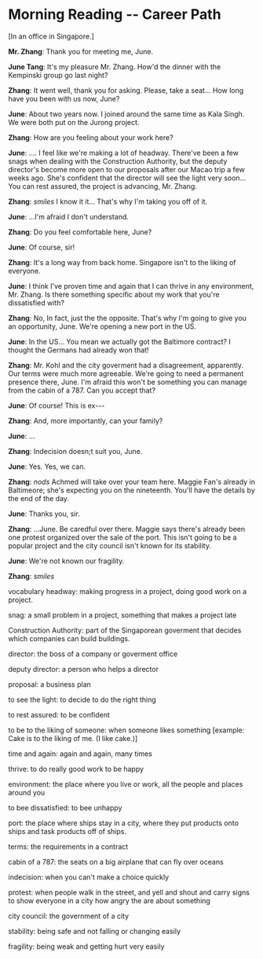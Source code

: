 # Morning Reading -- Career Path

[In an office in Singapore.]

**Mr. Zhang**: Thank you for meeting me, June.

**June Tang**: It's my pleasure Mr. Zhang. How'd the dinner with the Kempinski group go last night?

**Zhang**: It went well, thank you for asking. Please, take a seat... How long have you been with us now, June?

**June**: About two years now. I joined around the same time as Kala Singh. We were both put on the Jurong project.

**Zhang**: How are you feeling about your work here?

**June**: .... I feel like we're making a lot of headway. There've been a few snags when dealing with the Construction Authority, but the deputy director's become more open to our proposals after our Macao trip a few weeks ago. She's confident that the director will see the light very soon... You can rest assured, the project is advancing, Mr. Zhang.

**Zhang**: *smiles* I know it it... That's why I'm taking you off of it.

**June**: ...I'm afraid I don't understand.

**Zhang**: Do you feel comfortable here, June?

**June**: Of course, sir!

**Zhang**: It's a long way from back home. Singapore isn't to the liking of everyone.

**June**: I think I've proven time and again that I can thrive in any environment, Mr. Zhang. Is there something specific about my work that you're dissatisfied with?

**Zhang**: No, In fact, just the the opposite. That's why I'm going to give you an opportunity, June. We're opening a new port in the US.

**June**: In the US... You mean we actually got the Baltimore contract? I thought the Germans had already won that!

**Zhang**: Mr. Kohl and the city goverment had a disagreement, apparently. Our terms were much more agreeable. We're going to need a permanent presence there, June. I'm afraid this won't be something you can manage from the cabin of a 787. Can you accept that?

**June**: Of course! This is ex---

**Zhang**: And, more importantly, can your family?

**June**: ...

**Zhang**: Indecision doesn;t suit you, June.

**June**: Yes. Yes, we can.

**Zhang**: *nods* Achmed will take over your team here. Maggie Fan's already in Baltimeore; she's expecting you on the nineteenth. You'll have the details by the end of the day.

**June**: Thanks you, sir.

**Zhang**: ...June. Be caredful over there. Maggie says there's already been one protest organized over the sale of the port. This isn't going to be a popular project and the city council isn't known for its stability.

**June**: We're not known our fragility.

**Zhang**: *smiles*



vocabulary
headway:  making progress in a project, doing good work on a project.

snag: a small problem in a project, something that makes a project late

Construction Authority: part of the Singaporean goverment that decides which companies can build buildings.

director: the boss of a company or goverment office

deputy director: a person who helps a director

proposal: a business plan

to see the light: to decide to do the right thing

to rest assured: to be confident

to be to the liking of someone: when someone likes something 
	[example: Cake is to the liking of me. (I like cake.)]

time and again: again and again, many times

thrive: to do really good work to be happy

environment: the place where you live or work, all the people and places around you

to bee dissatisfied: to bee unhappy

port: the place where ships stay in a city, where they put products onto ships and task products off of ships.

terms: the requirements in a contract

cabin of a 787: the seats on a big airplane that can fly over oceans

indecision: when you can't make a choice quickly

protest: when people walk in the street, and yell and shout and carry signs to show everyone in a city how angry the are about something

city council: the government of a city

stability: being safe and not falling or changing easily 

fragility: being weak and getting hurt very easily
